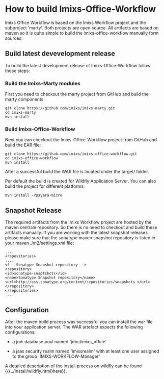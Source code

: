 # How to build Imixs-Office-Workflow

Imixs Office Workflow is based on the Imixs Workflow project and the subproject 'marty'. Both projects are open source.
 All artifacts are based on maven so it is quite simple to build the imixs-office-workflow  manually form sources. 

## Build latest devevelopment release
  
To build the latest development release of Imixs-Office-Workflow  follow these steps:
 
### Build the Imixs-Marty modules
First you need to checkout the marty project from GitHub and build the marty components: 
 
	git clone https://github.com/imixs/imixs-marty.git
	cd imixs-marty
	mvn install 
 
### Build Imixs-Office-Workflow

Next you can checkout the Imixs-Office-Workflow project from GitHub and build the EAR file: 
 
	git clone https://github.com/imixs/imixs-office-workflow.git
	cd imixs-office-workflow
	mvn install 
 
After a successful build the WAR file is located under the target/ folder.
  
 Per default the build is created for Wildfly Application Server. You can also build the project for different platforms:
 
	mvn install -Ppayara-micro

## Snapshot Release

The required artifacts from the Imixs Workflow project are hosted by the maven  centrale repository. So there is no need to checkout and build these artifacts manually. If  you are working with the latest snapshot releases please make sure that the sonatype 
 maven snapshot repository is listed in your maven ./m2/settings.xml file:

	....
	<repositories>
	....
	<!-- Sonatype Snapshot repository -->
	<repository>
	<id>sonatype-snaptshots</id>
	<name>Sonatype Snapshot repository</name>
	<url>http://oss.sonatype.org/content/repositories/snapshots </url>
	</repository>
	</repositories>
	....

## Configuration

After the maven build process was successful you can install the war file into your application server. The WAR artefact expects the following configurations:

 * a jndi database pool named 'jdbc/imixs_office' 

 * a jaas security realm named 'imixsrealm' with at least one user assigned to the group 'IMIXS-WORKFLOW-Manager'

 
 A detailed description of the install process on wildfly can be found {{{../install/wildfly.html}here}}.
 
  